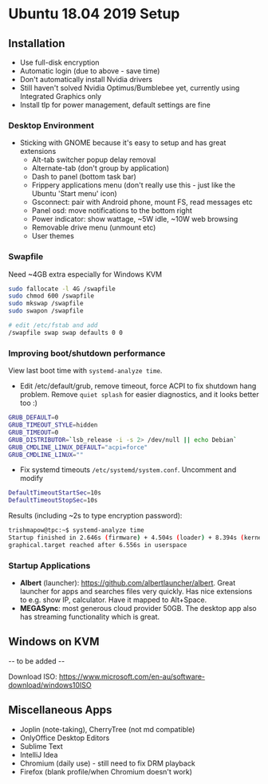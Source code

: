# Ubuntu 18.04 2019 Setup

## Installation
- Use full-disk encryption
- Automatic login (due to above - save time)
- Don't automatically install Nvidia drivers
- Still haven't solved Nvidia Optimus/Bumblebee yet, currently using Integrated Graphics only
- Install tlp for power management, default settings are fine

### Desktop Environment
- Sticking with GNOME because it's easy to setup and has great extensions
  - Alt-tab switcher popup delay removal
  - Alternate-tab (don't group by application)
  - Dash to panel (bottom task bar)
  - Frippery applications menu (don't really use this - just like the Ubuntu 'Start menu' icon)
  - Gsconnect: pair with Android phone, mount FS, read messages etc
  - Panel osd: move notifications to the bottom right
  - Power indicator: show wattage, ~5W idle, ~10W web browsing
  - Removable drive menu (unmount etc)
  - User themes
  
### Swapfile
Need ~4GB extra especially for Windows KVM
```bash
sudo fallocate -l 4G /swapfile
sudo chmod 600 /swapfile
sudo mkswap /swapfile
sudo swapon /swapfile

# edit /etc/fstab and add
/swapfile swap swap defaults 0 0
```

### Improving boot/shutdown performance
View last boot time with `systemd-analyze time`.
- Edit /etc/default/grub, remove timeout, force ACPI to fix shutdown hang problem. Remove `quiet splash` for easier diagnostics, and it looks better too :)
```bash
GRUB_DEFAULT=0
GRUB_TIMEOUT_STYLE=hidden
GRUB_TIMEOUT=0
GRUB_DISTRIBUTOR=`lsb_release -i -s 2> /dev/null || echo Debian`
GRUB_CMDLINE_LINUX_DEFAULT="acpi=force"
GRUB_CMDLINE_LINUX=""
```
- Fix systemd timeouts `/etc/systemd/system.conf`.
Uncomment and modify
```bash
DefaultTimeoutStartSec=10s
DefaultTimeoutStopSec=10s
```

Results (including ~2s to type encryption password):
```bash
trishmapow@tpc:~$ systemd-analyze time
Startup finished in 2.646s (firmware) + 4.504s (loader) + 8.394s (kernel) + 6.761s (userspace) = 22.306s
graphical.target reached after 6.556s in userspace
```

### Startup Applications
- **Albert** (launcher): https://github.com/albertlauncher/albert. Great launcher for apps and searches files very quickly. Has nice extensions to e.g. show IP, calculator. Have it mapped to Alt+Space.
- **MEGASync**: most generous cloud provider 50GB. The desktop app also has streaming functionality which is great.

## Windows on KVM
-- to be added --

Download ISO: https://www.microsoft.com/en-au/software-download/windows10ISO

## Miscellaneous Apps
- Joplin (note-taking), CherryTree (not md compatible)
- OnlyOffice Desktop Editors
- Sublime Text
- IntelliJ Idea
- Chromium (daily use) - still need to fix DRM playback
- Firefox (blank profile/when Chromium doesn't work)
